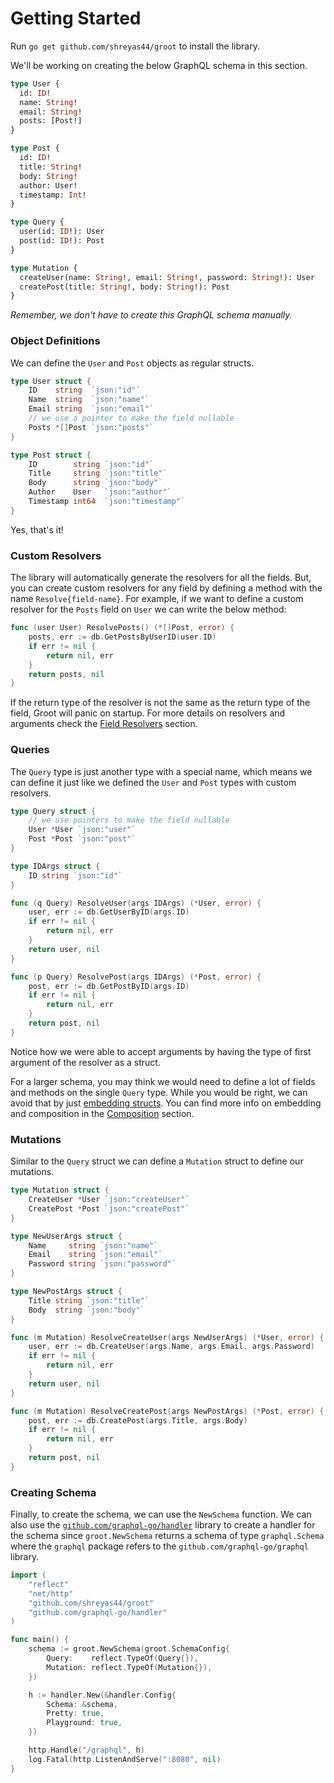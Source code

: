 # Getting Started

Run `go get github.com/shreyas44/groot` to install the library.

We'll be working on creating the below GraphQL schema in this section.

```graphql
type User {
  id: ID!
  name: String!
  email: String!
  posts: [Post!]
}

type Post {
  id: ID!
  title: String!
  body: String!
  author: User!
  timestamp: Int!
}

type Query {
  user(id: ID!): User
  post(id: ID!): Post
}

type Mutation {
  createUser(name: String!, email: String!, password: String!): User
  createPost(title: String!, body: String!): Post
}
```

_Remember, we don't have to create this GraphQL schema manually._

### Object Definitions

We can define the `User` and `Post` objects as regular structs.

```go
type User struct {
	ID    string  `json:"id"`
	Name  string  `json:"name"`
	Email string  `json:"email"`
	// we use a pointer to make the field nullable
	Posts *[]Post `json:"posts"`
}

type Post struct {
	ID        string `json:"id"`
	Title     string `json:"title"`
	Body      string `json:"body"`
	Author    User   `json:"author"`
	Timestamp int64  `json:"timestamp"`
}
```

Yes, that's it!

### Custom Resolvers

The library will automatically generate the resolvers for all the fields. But, you can create custom resolvers for any field by defining a method with the name `Resolve{field-name}`. For example, if we want to define a custom resolver for the `Posts` field on `User` we can write the below method:

```go
func (user User) ResolvePosts() (*[]Post, error) {
	posts, err := db.GetPostsByUserID(user.ID)
	if err != nil {
		return nil, err
	}
	return posts, nil
}
```

If the return type of the resolver is not the same as the return type of the field, Groot will panic on startup. For more details on resolvers and arguments check the [Field Resolvers](./type-definitions/field-resolvers) section.

### Queries

The `Query` type is just another type with a special name, which means we can define it just like we defined the `User` and `Post` types with custom resolvers.

```go
type Query struct {
	// we use pointers to make the field nullable
	User *User `json:"user"`
	Post *Post `json:"post"`
}

type IDArgs struct {
	ID string `json:"id"`
}

func (q Query) ResolveUser(args IDArgs) (*User, error) {
	user, err := db.GetUserByID(args.ID)
	if err != nil {
		return nil, err
	}
	return user, nil
}

func (p Query) ResolvePost(args IDArgs) (*Post, error) {
	post, err := db.GetPostByID(args.ID)
	if err != nil {
		return nil, err
	}
	return post, nil
}
```

Notice how we were able to accept arguments by having the type of first argument of the resolver as a struct.

For a larger schema, you may think we would need to define a lot of fields and methods on the single `Query` type. While you would be right, we can avoid that by just [embedding structs](https://www.geeksforgeeks.org/composition-in-golangj/). You can find more info on embedding and composition in the [Composition](./composition) section.

### Mutations

Similar to the `Query` struct we can define a `Mutation` struct to define our mutations.

```go
type Mutation struct {
	CreateUser *User `json:"createUser"`
	CreatePost *Post `json:"createPost"`
}

type NewUserArgs struct {
	Name     string `json:"name"`
	Email    string `json:"email"`
	Password string `json:"password"`
}

type NewPostArgs struct {
	Title string `json:"title"`
	Body  string `json:"body"`
}

func (m Mutation) ResolveCreateUser(args NewUserArgs) (*User, error) {
	user, err := db.CreateUser(args.Name, args.Email, args.Password)
	if err != nil {
		return nil, err
	}
	return user, nil
}

func (m Mutation) ResolveCreatePost(args NewPostArgs) (*Post, error) {
	post, err := db.CreatePost(args.Title, args.Body)
	if err != nil {
		return nil, err
	}
	return post, nil
}
```

### Creating Schema

Finally, to create the schema, we can use the `NewSchema` function. We can also use the [`github.com/graphql-go/handler`](https://github.com/graphql-go/handler) library to create a handler for the schema since `groot.NewSchema` returns a schema of type `graphql.Schema` where the `graphql` package refers to the `github.com/graphql-go/graphql` library.

```go
import (
	"reflect"
	"net/http"
	"github.com/shreyas44/groot"
	"github.com/graphql-go/handler"
)

func main() {
	schema := groot.NewSchema(groot.SchemaConfig{
		Query:    reflect.TypeOf(Query{}),
		Mutation: reflect.TypeOf(Mutation{}),
	})

	h := handler.New(&handler.Config{
		Schema: &schema,
		Pretty: true,
		Playground: true,
	})

	http.Handle("/graphql", h)
	log.Fatal(http.ListenAndServe(":8080", nil)
}
```

